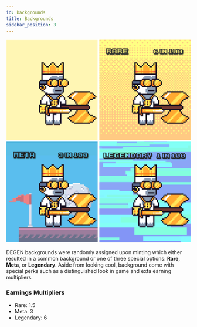 ```yaml
---
id: backgrounds
title: Backgrounds
sidebar_position: 3
---
```


![](../images/rngBackgrounds.gif)

DEGEN backgrounds were randomly assigned upon minting which either resulted in a common background or one of three special options: **Rare**, **Meta**, or **Legendary**. Aside from looking cool, background come with special perks such as a distinguished look in game and exta earning multipliers.

### Earnings Multipliers

- Rare: 1.5
- Meta: 3
- Legendary: 6
